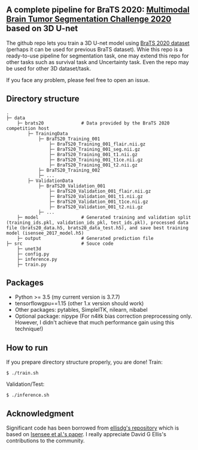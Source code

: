 ## A complete pipeline for BraTS 2020: [Multimodal Brain Tumor Segmentation Challenge 2020](https://www.med.upenn.edu/cbica/brats2020/) based on 3D U-net

The github repo lets you train a 3D U-net model using [BraTS 2020 dataset](https://www.med.upenn.edu/cbica/brats2020/data.html) (perhaps it can be used for previous BraTS dataset). Whie this repo is a ready-to-use pipeline for segmentation task, one may extend this repo for other tasks such as survival task and Uncertainty task. Even the repo may be used for other 3D dataset/task.

If you face any problem, please feel free to open an issue.

## Directory structure

```
.
├─ data
	├─ brats20				# Data provided by the BraTS 2020 competition host
		├─ TrainingData
			├─ BraTS20_Training_001
				├─ BraTS20_Training_001_flair.nii.gz
				├─ BraTS20_Training_001_seg.nii.gz
				├─ BraTS20_Training_001_t1.nii.gz
				├─ BraTS20_Training_001_t1ce.nii.gz
				├─ BraTS20_Training_001_t2.nii.gz
			├─ BraTS20_Training_002
			├─ ...
		├─ ValidationData
			├─ BraTS20_Validation_001
				├─ BraTS20_Validation_001_flair.nii.gz
				├─ BraTS20_Validation_001_t1.nii.gz
				├─ BraTS20_Validation_001_t1ce.nii.gz
				├─ BraTS20_Validation_001_t2.nii.gz
			├─ ...
	├─ model				# Generated training and validation split (training_ids.pkl, validation_ids_pkl, test_ids.pkl), processed data file (brats20_data.h5, brats20_data_test.h5), and save best training model (isensee_2017_model.h5)
	├─ output				# Generated prediction file
├─ src						# Souce code
	├─ unet3d
	├─ config.py
	├─ inference.py
	├─ train.py
```

## Packages
- Python >= 3.5 (my current version is 3.7.7)
- tensorflowgpu==1.15 (other 1.x version should work)
- Other packages: pytables, SimpleITK, nilearn, nibabel
- Optional package: nipype (For n4itk bias correction preprocessing only. However, I didn't achieve that much performance gain using this technique!)

## How to run
If you prepare directory structure properly, you are done!
Train:
~~~
$ ./train.sh
~~~
Validation/Test:
~~~
$ ./inference.sh
~~~
## Acknowledgment
Significant code has been borrowed from [ellisdg's repository](https://github.com/ellisdg/3DUnetCNN) which is based on [Isensee et al.'s paper](https://doi.org/10.1007/978-3-030-11726-9_21). I really appreciate David G Ellis's contributions to the community.
